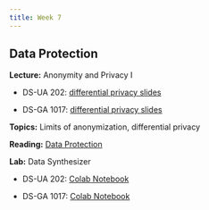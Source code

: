 ```yaml
---
title: Week 7
---
```


## Data Protection

**Lecture:** Anonymity and Privacy I

* DS-UA 202: [differential privacy slides]()
<!-- (../../../assets/7_privacy_202.pdf) -->
* DS-GA 1017: [differential privacy slides](../../../assets/7_8_Privacy_1017.pdf)

**Topics:** Limits of anonymization, differential privacy

**Reading:**  [Data Protection](../../../assets/protection_reader_2023.pdf) 

**Lab:** Data Synthesizer

* DS-UA 202: [Colab Notebook]()
<!-- (https://colab.research.google.com/drive/1y_gw86pcMQDQUSXr4KVuTmrSN3hb5VX9?usp=sharing) -->
* DS-GA 1017: [Colab Notebook]()
<!-- (https://colab.research.google.com/drive/1B0L4-VJbTZanptPMml4i-H442EfG5noZ?usp=sharing) -->
